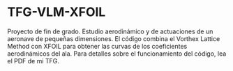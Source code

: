 # TFG-VLM-XFOIL

Proyecto de fin de grado. Estudio aerodinámico y de actuaciones de un aeronave de pequeñas dimensiones.
El código combina el Vorthex Lattice Method con XFOIL para obtener las curvas de los coeficientes aerodinámicos del ala.
Para detalles sobre el funcionamiento del código, lea el PDF de mi TFG.
